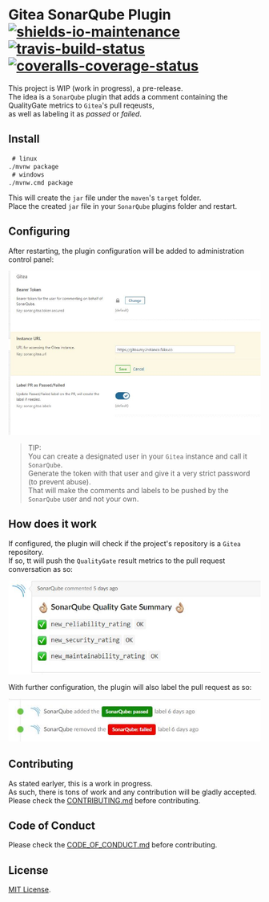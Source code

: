 # Gitea SonarQube Plugin</br>[![shields-io-maintenance]][0] [![travis-build-status]][1] [![coveralls-coverage-status]][2]

This project is WIP (work in progress), a pre-release.</br>
The idea is a `SonarQube` plugin that adds a comment containing the QualityGate metrics to `Gitea`'s pull reqeusts,</br>
as well as labeling it as *passed* or *failed*.

## Install

```shell
 # linux
./mvnw package
 # windows
./mvnw.cmd package
```

This will create the `jar` file under the `maven`'s  `target` folder.</br>
Place the created `jar` file in your `SonarQube` plugins folder and restart.

## Configuring

After restarting, the plugin configuration will be added to administration control panel:</br>

![Configuration](pics/plugin-configuration.jpg)

> TIP:</br>
> You can create a designated user in your `Gitea` instance and call it `SonarQube`.</br>
> Generate the token with that user and give it a very strict password (to prevent abuse).</br>
> That will make the comments and labels to be pushed by the `SonarQube` user and not your own.

## How does it work

If configured, the plugin will check if the project's repository is a `Gitea` repository.</br>
If so, tt will push the `QualityGate` result metrics to the pull request conversation as so:</br>

![Comment](pics/plugin-comment.jpg)

With further configuration, the plugin will also label the pull request as so:</br>

![Labels](pics/plugin-labels.jpg)

## Contributing

As stated earlyer, this is a work in progress.</br>
As such, there is tons of work and any contribution will be gladly accepted.</br>
Please check the [CONTRIBUTING.md](CONTRIBUTING.md) before contributing.

## Code of Conduct

Please check the [CODE_OF_CONDUCT.md](CODE_OF_CONDUCT.md) before contributing.

## License

[MIT License](LICENSE).

<!-- Real Links -->
[0]: https://github.com/TomerFi/sonar-gitea-plugin
[1]: https://travis-ci.org/TomerFi/sonar-gitea-plugin
[2]: https://coveralls.io/github/TomerFi/sonar-gitea-plugin

<!-- Badges Links -->
[coveralls-coverage-status]: https://coveralls.io/repos/github/TomerFi/sonar-gitea-plugin/badge.svg
[shields-io-maintenance]: https://img.shields.io/badge/Maintained%3F-yes-green.svg
[travis-build-status]: https://travis-ci.org/TomerFi/sonar-gitea-plugin.svg?branch=dev
